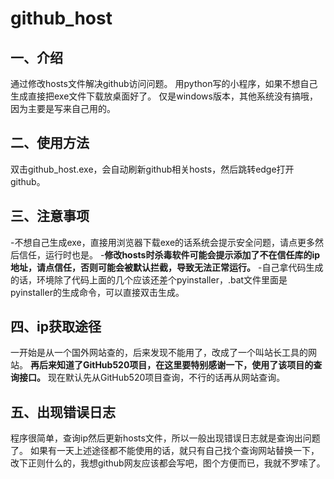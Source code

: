 # github_host

## 一、介绍
  通过修改hosts文件解决github访问问题。
  用python写的小程序，如果不想自己生成直接把exe文件下载放桌面好了。
  仅是windows版本，其他系统没有搞哦，因为主要是写来自己用的。
  
## 二、使用方法
  双击github_host.exe，会自动刷新github相关hosts，然后跳转edge打开github。
  
## 三、注意事项
  -不想自己生成exe，直接用浏览器下载exe的话系统会提示安全问题，请点更多然后信任，运行时也是。
  -**修改hosts时杀毒软件可能会提示添加了不在信任库的ip地址，请点信任，否则可能会被默认拦截，导致无法正常运行。**
  -自己拿代码生成的话，环境除了代码上面的几个应该还差个pyinstaller，.bat文件里面是pyinstaller的生成命令，可以直接双击生成。
  
## 四、ip获取途径
  一开始是从一个国外网站查的，后来发现不能用了，改成了一个叫站长工具的网站。
  **再后来知道了GitHub520项目，在这里要特别感谢一下，使用了该项目的查询接口。**
  现在默认先从GitHub520项目查询，不行的话再从网站查询。
  
## 五、出现错误日志
  程序很简单，查询ip然后更新hosts文件，所以一般出现错误日志就是查询出问题了。
  如果有一天上述途径都不能使用的话，就只有自己找个查询网站替换一下，改下正则什么的，我想github网友应该都会写吧，图个方便而已，我就不罗嗦了。
  
 


